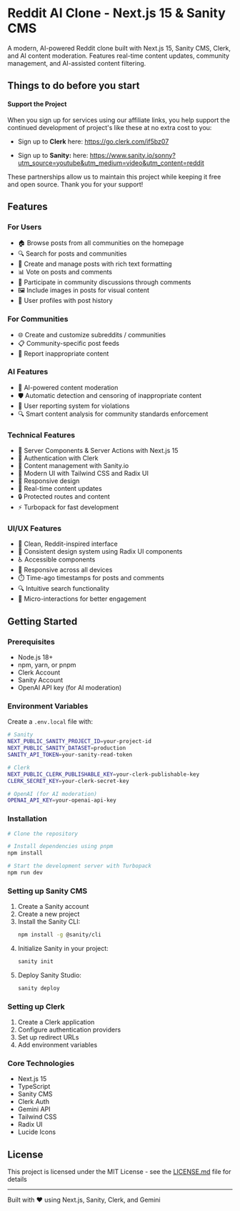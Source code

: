 # Reddit AI Clone - Next.js 15 & Sanity CMS

A modern, AI-powered Reddit clone built with Next.js 15, Sanity CMS, Clerk, and AI content moderation. Features real-time content updates, community management, and AI-assisted content filtering.

## Things to do before you start

#### Support the Project

When you sign up for services using our affiliate links, you help support the continued development of project's like these at no extra cost to you:

- Sign up to **Clerk** here: https://go.clerk.com/if5bz07

- Sign up to **Sanity:** here: https://www.sanity.io/sonny?utm_source=youtube&utm_medium=video&utm_content=reddit

These partnerships allow us to maintain this project while keeping it free and open source.
Thank you for your support!

## Features

### For Users

- 🏠 Browse posts from all communities on the homepage
- 🔍 Search for posts and communities
- 📝 Create and manage posts with rich text formatting
- 📊 Vote on posts and comments
- 💬 Participate in community discussions through comments
- 🖼️ Include images in posts for visual content
- 👤 User profiles with post history

### For Communities

- 🌐 Create and customize subreddits / communities
- 📋 Community-specific post feeds
- 🚫 Report inappropriate content

### AI Features

- 🤖 AI-powered content moderation
- 🛡️ Automatic detection and censoring of inappropriate content
- 🚩 User reporting system for violations
- 🔍 Smart content analysis for community standards enforcement

### Technical Features

- 🚀 Server Components & Server Actions with Next.js 15
- 👤 Authentication with Clerk
- 📝 Content management with Sanity.io
- 🎨 Modern UI with Tailwind CSS and Radix UI
- 📱 Responsive design
- 🔄 Real-time content updates
- 🔒 Protected routes and content
- ⚡ Turbopack for fast development

### UI/UX Features

- 🎯 Clean, Reddit-inspired interface
- 🎨 Consistent design system using Radix UI components
- ♿ Accessible components
- 📱 Responsive across all devices
- ⏱️ Time-ago timestamps for posts and comments
- 🔍 Intuitive search functionality
- 💫 Micro-interactions for better engagement

## Getting Started

### Prerequisites

- Node.js 18+
- npm, yarn, or pnpm
- Clerk Account
- Sanity Account
- OpenAI API key (for AI moderation)

### Environment Variables

Create a `.env.local` file with:

```bash
# Sanity
NEXT_PUBLIC_SANITY_PROJECT_ID=your-project-id
NEXT_PUBLIC_SANITY_DATASET=production
SANITY_API_TOKEN=your-sanity-read-token

# Clerk
NEXT_PUBLIC_CLERK_PUBLISHABLE_KEY=your-clerk-publishable-key
CLERK_SECRET_KEY=your-clerk-secret-key

# OpenAI (for AI moderation)
OPENAI_API_KEY=your-openai-api-key
```

### Installation

```bash
# Clone the repository

# Install dependencies using pnpm
npm install

# Start the development server with Turbopack
npm run dev

```

### Setting up Sanity CMS

1. Create a Sanity account
2. Create a new project
3. Install the Sanity CLI:
   ```bash
   npm install -g @sanity/cli
   ```
4. Initialize Sanity in your project:
   ```bash
   sanity init
   ```
5. Deploy Sanity Studio:
   ```bash
   sanity deploy
   ```

### Setting up Clerk

1. Create a Clerk application
2. Configure authentication providers
3. Set up redirect URLs
4. Add environment variables

### Core Technologies

- Next.js 15
- TypeScript
- Sanity CMS
- Clerk Auth
- Gemini API
- Tailwind CSS
- Radix UI
- Lucide Icons

## License

This project is licensed under the MIT License - see the [LICENSE.md](LICENSE.md) file for details

---

Built with ❤️ using Next.js, Sanity, Clerk, and Gemini
